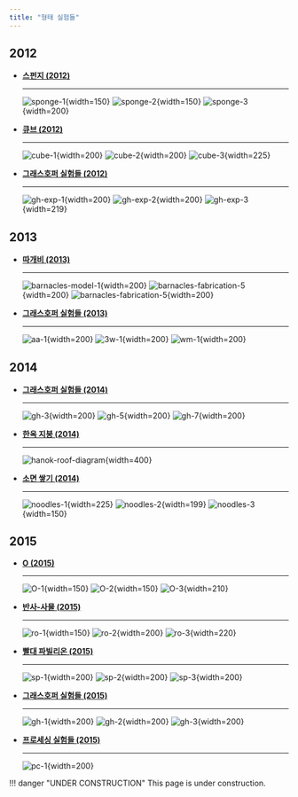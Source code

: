 ```yaml
---
title: "형태 실험들"
---
```


## 2012

<div class="grid cards" markdown>

- [__스펀지 (2012)__](./2012/sponge/index.md)

    ---
    ![sponge-1](../../../assets/tools-and-tales/form-experiments/2012/sponge/drawing/sponge_photo.png){width=150}
    ![sponge-2](../../../assets/tools-and-tales/form-experiments/2012/sponge/diagram/sponge_diagram_3.png){width=150}
    ![sponge-3](../../../assets/tools-and-tales/form-experiments/2012/sponge/space/sponge_step2.png){width=200}

- [__큐브 (2012)__](./2012/cube/index.md)

    ---
    ![cube-1](../../../assets/tools-and-tales/form-experiments/2012/cube/render/cube_render_4.jpg){width=200}
    ![cube-2](../../../assets/tools-and-tales/form-experiments/2012/cube/photo/cube_photo_3.jpg){width=200}
    ![cube-3](../../../assets/tools-and-tales/form-experiments/2012/cube/photo/cube_photo_8.jpg){width=225}

- [__그래스호퍼 실험들 (2012)__](./2012/gh-exp/index.md)

    ---
    ![gh-exp-1](../../../assets/tools-and-tales/form-experiments/2012/gh-exp/03-ribbon/gh_2012_03_3.png){width=200}
    ![gh-exp-2](../../../assets/tools-and-tales/form-experiments/2012/gh-exp/06-random-cubes/gh_2012_06_cubes_4.png){width=200}
    ![gh-exp-3](../../../assets/tools-and-tales/form-experiments/2012/gh-exp/07-voronoi/gh_2012_07_voronoi_vein.png){width=219}

</div>

## 2013

<div class="grid cards" markdown>

- [__따개비 (2013)__](./2013/barnacles/index.md)

    ---
    ![barnacles-model-1](../../../assets/tools-and-tales/form-experiments/2013/barnacles/barnacle_shape_1.png){width=200}
    ![barnacles-fabrication-5](../../../assets/tools-and-tales/form-experiments/2013/barnacles/barnacle_fab_5.jpg){width=200}
    ![barnacles-fabrication-5](../../../assets/tools-and-tales/form-experiments/2013/barnacles/barnacle_fab_7.jpg){width=200}

- [__그래스호퍼 실험들 (2013)__](./2013/gh-exp/index.md)

    ---
    ![aa-1](../../../assets/tools-and-tales/form-experiments/2013/gh-exp/gh_2013_ddr_1_0.jpg){width=200}
    ![3w-1](../../../assets/tools-and-tales/form-experiments/2013/gh-exp/gh_2013_ddr_2_0.jpg){width=200}
    ![wm-1](../../../assets/tools-and-tales/form-experiments/2013/gh-exp/gh_2013_ddr_3_0.jpg){width=200}

</div>

## 2014

<div class="grid cards" markdown>

- [__그래스호퍼 실험들 (2014)__](./2014/gh-exp/index.md)

    ---
    ![gh-3](../../../assets/tools-and-tales/form-experiments/2014/gh-exp/gh_3.png){width=200}
    ![gh-5](../../../assets/tools-and-tales/form-experiments/2014/gh-exp/gh_5.png){width=200}
    ![gh-7](../../../assets/tools-and-tales/form-experiments/2014/gh-exp/gh_7.png){width=200}

- [__한옥 지붕 (2014)__](./2014/hanok-roof/index.md)

    ---
    ![hanok-roof-diagram](../../../assets/tools-and-tales/form-experiments/2014/hanok-roof/diagrams_.jpg){width=400}

- [__소면 쌓기 (2014)__](./2014/noodles/index.md)

    ---
    ![noodles-1](../../../assets/tools-and-tales/form-experiments/2014/noodles/2/1-17.jpg){width=225}
    ![noodles-2](../../../assets/tools-and-tales/form-experiments/2014/noodles/3/3-4.jpg){width=199}
    ![noodles-3](../../../assets/tools-and-tales/form-experiments/2014/noodles/4/8.jpg){width=150}

</div>

## 2015

<div class="grid cards" markdown>

- [__O (2015)__](./2015/O/index.md)

    ---
    ![O-1](../../../assets/tools-and-tales/form-experiments/2015/O/O_bake.png){width=150}
    ![O-2](../../../assets/tools-and-tales/form-experiments/2015/O/O_form-3.PNG){width=150}
    ![O-3](../../../assets/tools-and-tales/form-experiments/2015/O/O_photo.jpg){width=210}

- [__반사-사물 (2015)__](./2015/reflector-object/index.md)

    ---
    ![ro-1](../../../assets/tools-and-tales/form-experiments/2015/reflector-object/reflector_detail5.png){width=150}
    ![ro-2](../../../assets/tools-and-tales/form-experiments/2015/reflector-object/reflector_profile-1.jpg){width=200}
    ![ro-3](../../../assets/tools-and-tales/form-experiments/2015/reflector-object/reflector_photo_2.jpg){width=220}

- [__빨대 파빌리온 (2015)__](./2015/straw-pavilion/index.md)

    ---
    ![sp-1](../../../assets/tools-and-tales/form-experiments/2015/straw_pavilion/straw_2.jpg){width=200}
    ![sp-2](../../../assets/tools-and-tales/form-experiments/2015/straw_pavilion/straw_4.jpg){width=200}
    ![sp-3](../../../assets/tools-and-tales/form-experiments/2015/straw_pavilion/straw_7.jpg){width=200}

- [__그래스호퍼 실험들 (2015)__](./2015/gh-exp/index.md)

    ---
    ![gh-1](../../../assets/tools-and-tales/form-experiments/2015/gh-exp/gh_2015_firecracker.gif){width=200}
    ![gh-2](../../../assets/tools-and-tales/form-experiments/2015/gh-exp/gh_2015_rotate_bubble.gif){width=200}
    ![gh-3](../../../assets/tools-and-tales/form-experiments/2015/gh-exp/gh_2015_surface_4.png){width=200}

- [__프로세싱 실험들 (2015)__](./2015/pc-exp/index.md)

    ---
    ![pc-1](../../../assets/tools-and-tales/form-experiments/2015/pc-exp/pc1.png){width=200}

</div>

!!! danger "UNDER CONSTRUCTION"
    This page is under construction.
